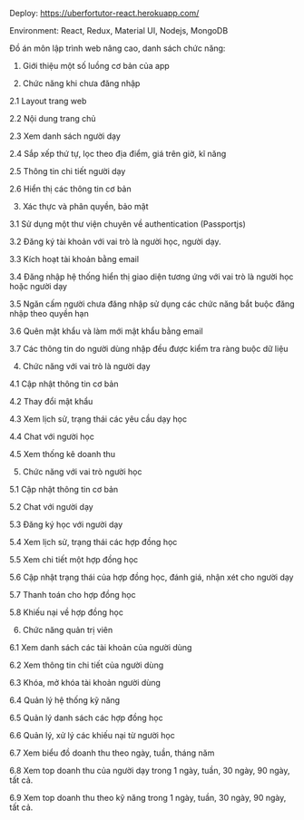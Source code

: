 Deploy: https://uberfortutor-react.herokuapp.com/

Environment: React, Redux, Material UI, Nodejs, MongoDB

Đồ án môn lập trình web nâng cao, danh sách chức năng:

1. Giới thiệu một số luồng cơ bản của app	

2. Chức năng khi chưa đăng nhập	

2.1 Layout trang web 

2.2 Nội dung trang chủ 

2.3 Xem danh sách người dạy 

2.4 Sắp xếp thứ tự, lọc theo địa điểm, giá trên giờ, kĩ năng 

2.5 Thông tin chi tiết người dạy 

2.6 Hiển thị các thông tin cơ bản 

3. Xác thực và phân quyền, bảo mật

3.1 Sử dụng một thư viện chuyên về authentication (Passportjs) 

3.2 Đăng ký tài khoản với vai trò là người học, người dạy. 

3.3 Kích hoạt tài khoản bằng email 

3.4 Đăng nhập hệ thống hiển thị giao diện tương ứng với vai trò là người học hoặc người dạy  

3.5 Ngăn cấm người chưa đăng nhập sử dụng các chức năng bắt buộc đăng nhập theo quyền hạn 

3.6 Quên mật khẩu và làm mới mật khẩu bằng email 

3.7 Các thông tin do người dùng nhập đều được kiểm tra ràng buộc dữ liệu 

4. Chức năng với vai trò là người dạy

4.1 Cập nhật thông tin cơ bản

4.2 Thay đổi mật khẩu

4.3 Xem lịch sử, trạng thái các yêu cầu dạy học 

4.4 Chat với người học 

4.5 Xem thống kê doanh thu 

5. Chức năng với vai trò người học

5.1 Cập nhật thông tin cơ bản 

5.2 Chat với người dạy

5.3 Đăng ký học với người dạy

5.4 Xem lịch sử, trạng thái các hợp đồng học

5.5 Xem chi tiết một hợp đồng học 

5.6 Cập nhật trạng thái của hợp đồng học, đánh giá, nhận xét cho người dạy

5.7 Thanh toán cho hợp đồng học 

5.8 Khiếu nại về hợp đồng học

6. Chức năng quản trị viên

6.1 Xem danh sách các tài khoản của người dùng

6.2 Xem thông tin chi tiết của người dùng 

6.3 Khóa, mở khóa tài khoản người dùng

6.4 Quản lý hệ thống kỹ năng

6.5 Quản lý danh sách các hợp đồng học 

6.6 Quản lý, xử lý các khiếu nại từ người học 

6.7 Xem biểu đồ doanh thu theo ngày, tuần, tháng năm

6.8 Xem top doanh thu của người dạy trong 1 ngày, tuần, 30 ngày, 90 ngày, tất cả.

6.9 Xem top doanh thu theo kỹ năng trong 1 ngày, tuần, 30 ngày, 90 ngày, tất cả. 	
